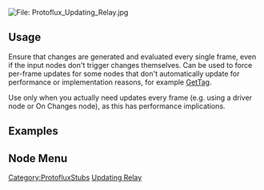 <languages></languages> ![File:
Protoflux_Updating_Relay.jpg](_Protoflux_Updating_Relay.jpg "fig:File: Protoflux_Updating_Relay.jpg")

## Usage

Ensure that changes are generated and evaluated every single frame, even
if the input nodes don't trigger changes themselves. Can be used to
force per-frame updates for some nodes that don't automatically update
for performance or implementation reasons, for example
[GetTag](Protoflux:_GetTag "wikilink").

Use only when you actually need updates every frame (e.g. using a driver
node or On Changes node), as this has performance implications.

## Examples

## Node Menu

[Category:ProtofluxStubs](Category:ProtofluxStubs "wikilink") [Updating
Relay](Category:Protoflux{{#translation:}} "wikilink")